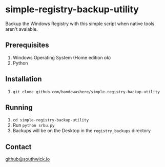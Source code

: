 # simple-registry-backup-utility

Backup the Windows Registry with this simple script when native tools aren't avaiable.


## Prerequisites

 1. Windows Operating System (Home edition ok)
 2. Python

## Installation

 1. ```git clone github.com/bandowashere/simple-registry-backup-utility```

## Running

 1. ```cd simple-registry-backup-utility```
 2. Run ```python srbu.py```
 3. Backups will be on the Desktop in the ```registry_backups``` directory

## Contact
github@southwick.io
